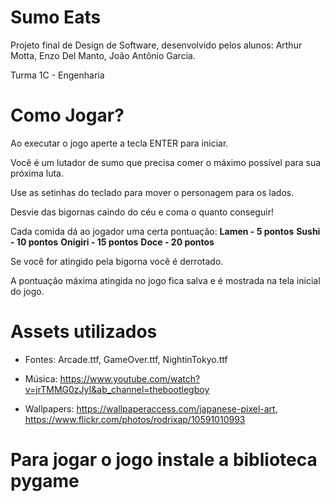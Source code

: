 # Sumo Eats

Projeto final de Design de Software, desenvolvido pelos alunos: Arthur Motta, Enzo Del Manto, João Antônio Garcia. 

Turma 1C - Engenharia

# Como Jogar?

Ao executar o jogo aperte a tecla ENTER para iniciar.

Você é um lutador de sumo que precisa comer o máximo possível para sua próxima luta.

Use as setinhas do teclado para mover o personagem para os lados.

Desvie das bigornas caindo do céu e coma o quanto conseguir!

Cada comida dá ao jogador uma certa pontuação:
**Lamen - 5 pontos** 
**Sushi - 10 pontos** 
**Onigiri - 15 pontos** 
**Doce - 20 pontos** 

Se você for atingido pela bigorna você é derrotado.

A pontuação máxima atingida no jogo fica salva e é mostrada na tela inicial do jogo.

# Assets utilizados

- Fontes: Arcade.ttf, GameOver.ttf, NightinTokyo.ttf

- Música: https://www.youtube.com/watch?v=jrTMMG0zJyI&ab_channel=thebootlegboy

- Wallpapers: https://wallpaperaccess.com/japanese-pixel-art, https://www.flickr.com/photos/rodrixap/10591010993

# Para jogar o jogo instale a biblioteca pygame
